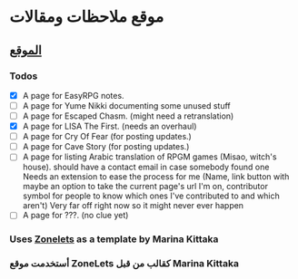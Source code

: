 # موقع ملاحظات ومقالات

## [الموقع](https://maz12211.github.io/notes-and-blogs/)

### Todos

- [x] A page for EasyRPG notes.
- [ ] A page for Yume Nikki documenting some unused stuff
- [ ] A page for Escaped Chasm. (might need a retranslation)
- [x] A page for LISA The First. (needs an overhaul)
- [ ] A page for Cry Of Fear (for posting updates.)
- [ ] A page for Cave Story (for posting updates.)
- [ ] A page for listing Arabic translation of RPGM games (Misao, witch's house).
    should have a contact email in case somebody found one
    Needs an extension to ease the process for me (Name, link button with maybe an option to take the current page's url I'm on, contributor symbol for people to know which ones I've contributed to and which aren't)
    Very far off right now so it might never ever happen
- [ ] A page for ???. (no clue yet)

### Uses [Zonelets](https://zonelets.net/) as a template by Marina Kittaka

### أستخدمت موقع ZoneLets كقالب من قبل Marina Kittaka
